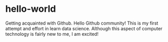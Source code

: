 # hello-world
Getting acquainted with Github.
Hello Github community!
This is my first attempt and effort in learn data science.
Although this aspect of computer technology is fairly new to me, I am excited!
